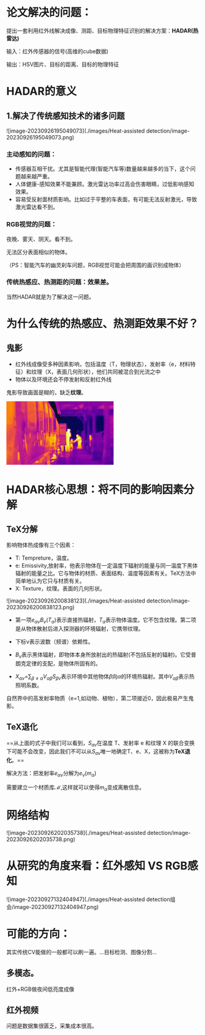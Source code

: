 # 论文解决的问题：

提出一套利用红外线解决成像、测距、目标物理特征识别的解决方案：**HADAR(热雷达)**





输入：红外传感器的信号(高维的cube数据)

输出：HSV图片、目标的距离、目标的物理特征



# HADAR的意义

## 1.解决了传统感知技术的诸多问题

![image-20230926195049073](./images/Heat-assisted detection/image-20230926195049073.png)

### 主动感知的问题：

- 传感器互相干扰。尤其是智能代理(智能汽车等)数量越来越多的当下，这个问题越来越严重。
- 人体健康-感知效果不能兼顾。激光雷达功率过高会伤害眼睛，过低影响感知效果。
- 容易受反射面材质影响。比如过于平整的车表面，有可能无法反射激光，导致激光雷达看不到。



### RGB视觉的问题：

夜晚、雾天、阴天。看不到。

无法区分表面相似的物体。

（PS：智能汽车的幽灵刹车问题，RGB视觉可能会把周围的画识别成物体）



### 传统热感应、热测距的问题：效果差。

当然HADAR就是为了解决这一问题。



# 为什么传统的热感应、热测距效果不好？

## 鬼影

- 红外线成像受多种因素影响，包括温度（T，物理状态），发射率（e，材料特征）和纹理（X，表面几何形状），他们共同被混合到光流之中
- 物体以及环境还会不停发射和反射红外线

鬼影导致画面是糊的，缺乏**纹理**。

<img src="./images/Heat-assisted detection/image-20230926200629408.png" alt="image-20230926200629408" style="zoom:33%;" />





# HADAR核心思想：将不同的影响因素分解



## TeX分解

影响物体热成像有三个因素：

- T: Tempreture，温度。
- e: Emissivity,放射率，他表示物体在一定温度下辐射的能量与同一温度下黑体辐射的能量之比。它与物体的材质、表面结构、温度等因素有关。TeX方法中简单地认为它只与材质有关。
- X: Texture，纹理。表面的几何形状。



![image-20230926200838123](./images/Heat-assisted detection/image-20230926200838123.png)

- 第一项$e_{\alpha v}B_v(T_{\alpha})$表示直接热辐射，$T_{\alpha}$表示物体温度。它不包含纹理。第二项是从物体散射后进入探测器的环境辐射，它携带纹理。

- 下标ν表示波数（频谱）依赖性。
- $B_v$表示黑体辐射，即物体本身所放射出的热辐射(不包括反射的辐射)。它受普朗克定律的支配，是物体所固有的。
- $X_{\alpha v}$=$\sum_{\beta ≠\alpha}V_{\alpha\beta}S_{\beta v}$表示环境中其他物体$\beta$向$\alpha$的环境热辐射。其中$V_{\alpha\beta}$表示热照明系数。

自然界中的高发射率物质（e=1,如动物、植物），第二项接近0，因此极易产生鬼影。

## TeX退化

==从上面的式子中我们可以看到，$S_{av}$在温度 T、发射率 e 和纹理 X 的联合变换下可能不会改变，因此我们不可以从$S_{av}$唯一地确定T、e、X，这被称为**TeX退化**。==



解决方法：把发射率$e_{αν}$分解为$e_ν(m_α)$

需要建立一个材质库$\mathcal{M}$,这样就可以使得$m_\alpha$变成离散信息。





# 网络结构



![image-20230926202035738](./images/Heat-assisted detection/image-20230926202035738.png)









# 从研究的角度来看：红外感知 VS RGB感知



![image-20230927132404947](./images/Heat-assisted detection组会/image-20230927132404947.png)



# 可能的方向：

其实传统CV能做的一般都可以刷一遍。...目标检测、图像分割...

## 多模态。

红外+RGB做夜间低亮度成像

## 红外视频





问题是数据集很匮乏，采集成本很高。
